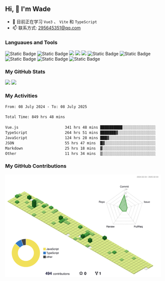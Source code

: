 ## Hi, 👋 I'm Wade

- 🌱 目前正在学习 `Vue3` 、 `Vite` 和 `TypeScript`
- 📫 联系方式: 295645351@qq.com

### Languaues and Tools

<span > 
  <img alt="Static Badge" src="https://img.shields.io/badge/Vue-%2342b883?style=flat-square&logo=Vue&logoColor=%23fff"> 
  <img alt="Static Badge" src="https://img.shields.io/badge/TypeScript-%230072b3?style=flat-square&logo=TypeScript&logoColor=%23fff"> 
  <img src="https://img.shields.io/badge/-JavaScript-F7DF1E?style=flat-square&logo=javascript&logoColor=white" /> 
  <img src="https://img.shields.io/badge/-HTML5-E34F26?style=flat-square&logo=html5&logoColor=white" /> 
  <img src="https://img.shields.io/badge/-CSS3-1572B6?style=flat-square&logo=css3" /> 
  <img alt="Static Badge" src="https://img.shields.io/badge/Webpack-%230072b3?style=flat-square&logo=webpack&logoColor=%23fff"> 
  <img alt="Static Badge" src="https://img.shields.io/badge/Vite-%239a60fe?style=flat-square&logo=vite&logoColor=%23fff"> 
  <img alt="Static Badge" src="https://img.shields.io/badge/Sass-%23c66394?style=flat-square&logo=Sass&logoColor=%23fff"> 
  <img alt="Static Badge" src="https://img.shields.io/badge/Visual_Studio_Code-007ACC?style=flat-square&logo=Visual-Studio-Code&logoColor=white"> 
  <img alt="Static Badge" src="https://img.shields.io/badge/Git-F05032?style=flat-square&logo=Git&logoColor=white">  
</span>


### My GitHub Stats

<div align="left">
  <img src="https://github-readme-stats.vercel.app/api?username=Cwd295645351&show_icons=true" /> 
  <img src="https://github-readme-stats.vercel.app/api/top-langs/?username=Cwd295645351&layout=compact&langs_count=6&text_color=000&icon_color=fff&theme=graywhite" />
</div>

### My Activities

<!--START_SECTION:waka-->

```txt
From: 08 July 2024 - To: 08 July 2025

Total Time: 849 hrs 48 mins

Vue.js                     341 hrs 48 mins ██████████░░░░░░░░░░░░░░░   40.22 %
TypeScript                 264 hrs 51 mins ███████▓░░░░░░░░░░░░░░░░░   31.17 %
JavaScript                 124 hrs 28 mins ███▓░░░░░░░░░░░░░░░░░░░░░   14.65 %
JSON                       55 hrs 47 mins  █▓░░░░░░░░░░░░░░░░░░░░░░░   06.56 %
Markdown                   25 hrs 18 mins  ▓░░░░░░░░░░░░░░░░░░░░░░░░   02.98 %
Other                      11 hrs 34 mins  ▒░░░░░░░░░░░░░░░░░░░░░░░░   01.36 %
```

<!--END_SECTION:waka-->

### My GitHub Contributions

![](./profile-3d-contrib/profile-green-animate.svg)
